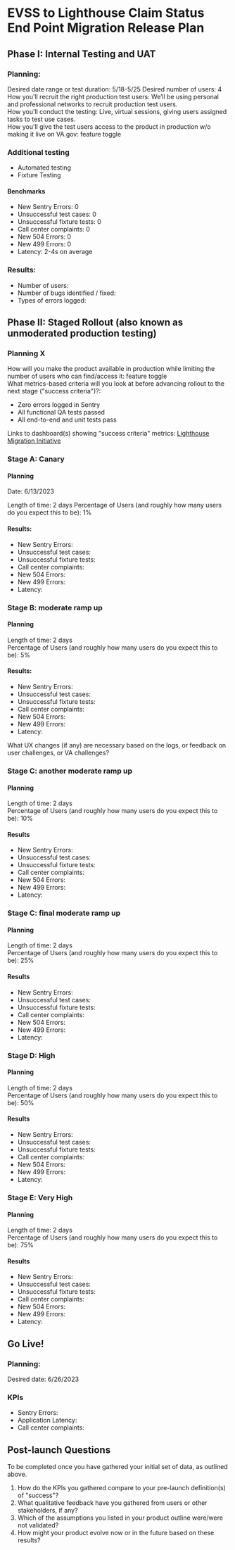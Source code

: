 # EVSS to Lighthouse Claim Status End Point Migration Release Plan
## Phase I: Internal Testing and UAT
### Planning: 
Desired date range or test duration: 5/18-5/25 
Desired number of users: 4  
How you'll recruit the right production test users: We’ll be using personal and professional networks to recruit production test users.  
How you'll conduct the testing: Live, virtual sessions, giving users assigned tasks to test use cases.  
How you'll give the test users access to the product in production w/o making it live on VA.gov: feature toggle  

### Additional testing
- Automated testing
- Fixture Testing

#### Benchmarks
- New Sentry Errors: 0
- Unsuccessful test cases: 0
- Unsuccessful fixture tests: 0
- Call center complaints: 0
- New 504 Errors: 0
- New 499 Errors: 0
- Latency: 2-4s on average

### Results:  
- Number of users:   
- Number of bugs identified / fixed: 
- Types of errors logged: 

## Phase II: Staged Rollout (also known as unmoderated production testing) 
### Planning X
How will you make the product available in production while limiting the number of users who can find/access it: feature toggle  
What metrics-based criteria will you look at before advancing rollout to the next stage ("success criteria")?:  

 - Zero errors logged in Sentry
 - All functional QA tests passed
 - All end-to-end and unit tests pass     
  
Links to dashboard(s) showing "success criteria" metrics: <a href = "https://github.com/department-of-veterans-affairs/va.gov-team/blob/master/products/claim-appeal-status/CST%20Product/Claims%20API%20Migration%20to%20Lighthouse%20Initiative.md">Lighthouse Migration Initiative</a>  

### Stage A: Canary 
#### Planning  
Date: 6/13/2023

Length of time: 2 days
Percentage of Users (and roughly how many users do you expect this to be): 1%
#### Results:  

- New Sentry Errors: 
- Unsuccessful test cases: 
- Unsuccessful fixture tests: 
- Call center complaints: 
- New 504 Errors: 
- New 499 Errors: 
- Latency: 

### Stage B: moderate ramp up
#### Planning  
Length of time: 2 days  
Percentage of Users (and roughly how many users do you expect this to be): 5% 
#### Results:  
- New Sentry Errors: 
- Unsuccessful test cases: 
- Unsuccessful fixture tests: 
- Call center complaints: 
- New 504 Errors: 
- New 499 Errors: 
- Latency: 

What UX changes (if any) are necessary based on the logs, or feedback on user challenges, or VA challenges? 
### Stage C: another moderate ramp up
#### Planning  
Length of time: 2 days  
Percentage of Users (and roughly how many users do you expect this to be): 10% 
#### Results  
- New Sentry Errors: 
- Unsuccessful test cases: 
- Unsuccessful fixture tests: 
- Call center complaints: 
- New 504 Errors: 
- New 499 Errors: 
- Latency: 

### Stage C: final moderate ramp up
#### Planning  
Length of time: 2 days  
Percentage of Users (and roughly how many users do you expect this to be): 25% 
#### Results  
- New Sentry Errors: 
- Unsuccessful test cases: 
- Unsuccessful fixture tests: 
- Call center complaints: 
- New 504 Errors: 
- New 499 Errors: 
- Latency:

### Stage D: High
#### Planning  
Length of time: 2 days  
Percentage of Users (and roughly how many users do you expect this to be): 50% 
#### Results  
- New Sentry Errors: 
- Unsuccessful test cases: 
- Unsuccessful fixture tests: 
- Call center complaints: 
- New 504 Errors: 
- New 499 Errors: 
- Latency: 

### Stage E: Very High 
#### Planning  
Length of time: 2 days  
Percentage of Users (and roughly how many users do you expect this to be): 75% 
#### Results  
- New Sentry Errors: 
- Unsuccessful test cases: 
- Unsuccessful fixture tests: 
- Call center complaints: 
- New 504 Errors: 
- New 499 Errors: 
- Latency: 

## Go Live! 
### Planning:
Desired date: 6/26/2023
### KPIs  

- Sentry Errors: 
- Application Latency:
- Call center complaints:


## Post-launch Questions  
To be completed once you have gathered your initial set of data, as outlined above.   
1. How do the KPIs you gathered compare to your pre-launch definition(s) of "success"?  
2. What qualitative feedback have you gathered from users or other stakeholders, if any?  
3. Which of the assumptions you listed in your product outline were/were not validated?  
4. How might your product evolve now or in the future based on these results? 

